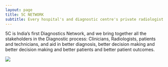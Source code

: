 ```yaml
---
layout: page
title: 5C NETWORK
subtitle: Every hospital's and diagnostic centre's private radiologist
---
```


5C is India’s first Diagnostics Network, and we bring together all the stakeholders in the Diagnostic process: Clinicians, Radiologists, patients and technicians, and aid in better diagnosis, better decision making and better decision making and better patients and better patient outcomes.   

[![](video.jpg)](https://www.youtube.com/watch?v=VYwt7MajSGA)

